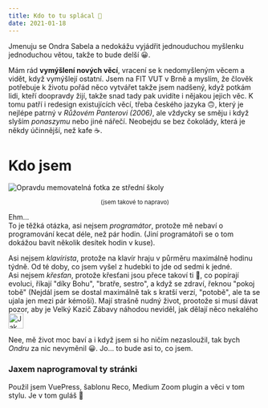 ```yaml
---
title: Kdo to tu splácal 🧐
date: 2021-01-18
---
```

Jmenuju se Ondra Sabela a nedokážu vyjádřit jednouduchou myšlenku jednoduchou větou, takže to bude delší 😀.

Mám rád **vymýšlení nových věcí**, vracení se k nedomyšleným věcem a vidět, když vymýšlejí ostatní. Jsem na FIT VUT v Brně a myslím, že člověk potřebuje k životu pořád něco vytvářet takže jsem nadšený, když potkám lidi, kteří doopravdy žijí, takže snad tady pak uvidíte i nějakou jejich věc. K tomu patří i redesign existujících věcí, třeba českého jazyka 🙃, který je nejlépe patrný v *Růžovém Panterovi (2006)*, ale vždycky se směju i když slyším *ponaszymu* nebo jiné nářečí. Neobejdu se bez čokolády, která je někdy účinnější, než kafe ☕.

# Kdo jsem
![Opravdu memovatelná fotka ze střední školy](/images/free-memable.jpg)
<center><small>(jsem takové to napravo)</small></center>

Ehm...  
To je těžká otázka, asi nejsem *programátor*, protože mě nebaví o programování kecat déle, než pár hodin. (Jiní programátoři se o tom dokážou bavit několik desítek hodin v kuse).  

Asi nejsem *klavírista*, protože na klavír hraju v půrměru maximálně hodinu týdně. Od té doby, co jsem vyšel z hudebki to jde od sedmi k jedné.  
Asi nejsem *křesťan*, protože křesťani jsou přece takoví ti 🐑, co popírají evoluci, říkají "díky Bohu", "bratře, sestro", a když se zdraví, řeknou "pokoj tobě" (Nejdál jsem se dostal maximálně tak s kratší verzí, "potobě", ale ta se ujala jen mezi pár kémoši). Mají strašně nudný život, prootože si musí dávat pozor, aby je Velký Kazič Zábavy náhodou neviděl, jak dělají něco nekalého <img src="/emotes/pepe-cross.png" width="30" alt="Jak si lidé představují výraz křesťana, když vidí něco nekalého" style="vertical-align:middle"/>

Nee, mě život moc baví a i když jsem si ho ničím nezasloužil, tak bych *Ondru* za nic nevyměnil 😀. Jo... to bude asi to, co jsem.

### Jaxem naprogramoval ty stránki
Použil jsem VuePress, šablonu Reco, Medium Zoom plugin a věci v tom stylu. Je v tom guláš 🥣
